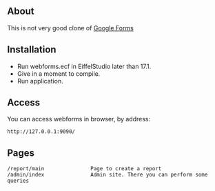 ## About

This is not very good clone of [Google Forms](https://docs.google.com/forms/d/e/1FAIpQLSdDPiiYCzIba3_nE-410L1BeVtowHrnAw8ZIT2CafBfdaVPzg/viewform)

## Installation

 - Run webforms.ecf in EiffelStudio later than 17.1.
 - Give in a moment to compile.
 - Run application.

## Access

You can access webforms in browser, by address:

	http://127.0.0.1:9090/

## Pages

	/report/main               Page to create a report
	/admin/index               Admin site. There you can perform some queries